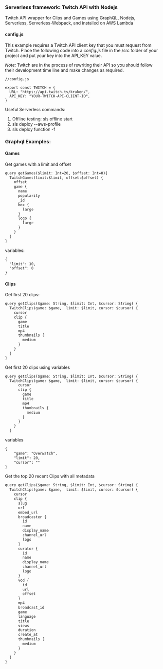 ### Serverless framework: Twitch API with Nodejs


Twitch API wrapper for Clips and Games using GraphQL, Nodejs, Serverless, Serverless-Webpack, and installed on AWS Lambda


#### config.js
This example requires a Twitch API client key that you must request from Twitch.
Place the following code into a *config.js* file in the /src folder of your project and put your key into the API_KEY value.

*Note:* Twitch are in the process of rewriting their API so you should follow their development time line and make changes as required.

```
//config.js

export const TWITCH = {
  URL: "https://api.twitch.tv/kraken/",
  API_KEY: "YOUR-TWITCH-API-CLIENT-ID",
}
```

Useful Serverless commands:
1. Offline testing: sls offline start
2. sls deploy --aws-profile <aws profile>
3. sls deploy function -f <function name>

### Graphql Examples:


#### Games

Get games with a limit and offset
```html
query getGames($limit: Int=20, $offset: Int=0){
  TwitchGames(limit:$limit, offset:$offset) {
    offset
    game {
      name
      popularity
      _id
      box {
        large
      }
      logo {
        large
      }
    }
  }
}
```
variables:
```html
{
  "limit": 10,
  "offset": 0
}
```


#### Clips

Get first 20 clips:
```html
query getClips($game: String, $limit: Int, $cursor: String) {
  TwitchClips(game: $game,  limit: $limit, cursor: $cursor) {
    cursor
    clip {
      game
      title
      mp4
      thumbnails {
        medium
      }
    }
  }
}
```

Get first 20 clips using variables
```html
query getClips($game: String, $limit: Int, $cursor: String) {
  TwitchClips(game: $game,  limit: $limit, cursor: $cursor) {
      cursor
      clip {
        game
        title
        mp4
        thumbnails {
          medium
        }
      }
    }
  }
```

variables
```html
{
    "game": "Overwatch", 
    "limit": 20,
    "cursor": ""
}
```


Get the top 20 recent Clips with all metadata
```html
query getClips($game: String, $limit: Int, $cursor: String) {
  TwitchClips(game: $game,  limit: $limit, cursor: $cursor) {
    cursor
    clip {
      slug
      url
      embed_url
      broadcaster {
        id
        name
        display_name
        channel_url
        logo
      }
      curator {
        id
        name
        display_name
        channel_url
        logo
      }
      vod {
        id
        url
        offset
      }
      mp4
      broadcast_id
      game
      language
      title
      views
      duration
      create_at
      thumbnails {
        medium
      }
    }
  }
}
```